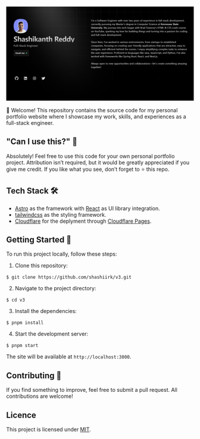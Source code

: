 ![Shashikanth Reddy's portfolio banner](public/banner.png)

👋 Welcome! This repository contains the source code for my personal portfolio website where I showcase my work, skills, and experiences as a full-stack engineer.

## "Can I use this?" 🤔

Absolutely! Feel free to use this code for your own personal portfolio project. Attribution isn’t required, but it would be greatly appreciated if you give me credit. If you like what you see, don’t forget to ⭐ this repo.

## Tech Stack 🛠️

- [Astro](https://astro.build) as the framework with [React](https://react.dev) as UI library integration.
- [tailwindcss](https://tailwindcss.com) as the styling framework.
- [Cloudflare](https://www.cloudflare.com) for the deplyment through [Cloudflare Pages](https://pages.cloudflare.com).

## Getting Started 🚀

To run this project locally, follow these steps:

1. Clone this repository:

```
$ git clone https://github.com/shashiirk/v3.git
```

2. Navigate to the project directory:

```
$ cd v3
```

3. Install the dependencies:

```
$ pnpm install
```

4. Start the development server:

```
$ pnpm start
```

The site will be available at `http://localhost:3000`.

## Contributing 🤝

If you find something to improve, feel free to submit a pull request. All contributions are welcome!

## Licence

This project is licensed under [MIT](LICENSE).
